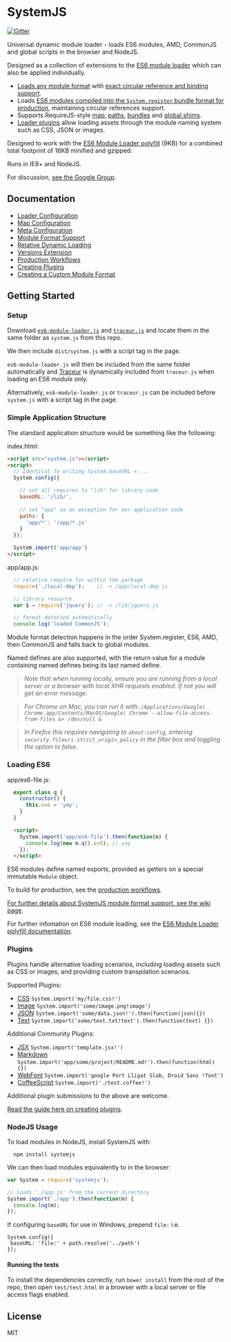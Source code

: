 SystemJS
========

[![Gitter](https://badges.gitter.im/Join%20Chat.svg)](https://gitter.im/systemjs/systemjs?utm_source=badge&utm_medium=badge&utm_campaign=pr-badge&utm_content=badge)

Universal dynamic module loader - loads ES6 modules, AMD, CommonJS and global scripts in the browser and NodeJS.

Designed as a collection of extensions to the [ES6 module loader](https://github.com/ModuleLoader/es6-module-loader) which can also be applied individually.

* [Loads any module format](https://github.com/systemjs/systemjs/wiki/Module-Format-Support) with [exact circular reference and binding support](https://github.com/ModuleLoader/es6-module-loader/wiki/Circular-References-&-Bindings).
* Loads [ES6 modules compiled into the `System.register` bundle format for production](https://github.com/systemjs/systemjs/wiki/Production-Workflows), maintaining circular references support.
* Supports RequireJS-style [map](https://github.com/systemjs/systemjs/wiki/Map-Configuration), [paths](https://github.com/ModuleLoader/es6-module-loader/wiki/Configuring-the-Loader#paths-implementation), [bundles](https://github.com/systemjs/systemjs/wiki/Production-Workflows#bundle-extension) and [global shims](https://github.com/systemjs/systemjs/wiki/Module-Format-Support#globals-global).
* [Loader plugins](#plugins) allow loading assets through the module naming system such as CSS, JSON or images.

Designed to work with the [ES6 Module Loader polyfill](https://github.com/ModuleLoader/es6-module-loader) (9KB) for a combined total footprint of 16KB minified and gzipped.

Runs in IE8+ and NodeJS.

For discussion, [see the Google Group](https://groups.google.com/group/systemjs).

Documentation
---

* [Loader Configuration](https://github.com/ModuleLoader/es6-module-loader/wiki/Configuring-the-Loader)
* [Map Configuration](https://github.com/systemjs/systemjs/wiki/Map-Configuration)
* [Meta Configuration](https://github.com/systemjs/systemjs/wiki/Meta-Configuration)
* [Module Format Support](https://github.com/systemjs/systemjs/wiki/Module-Format-Support)
* [Relative Dynamic Loading](https://github.com/systemjs/systemjs/wiki/Relative-Dynamic-Loading)
* [Versions Extension](https://github.com/systemjs/systemjs/wiki/Versions-Extension)
* [Production Workflows](https://github.com/systemjs/systemjs/wiki/Production-Workflows)
* [Creating Plugins](https://github.com/systemjs/systemjs/wiki/Creating-a-Plugin)
* [Creating a Custom Module Format](https://github.com/systemjs/systemjs/wiki/Creating-a-Custom-Format-Extension)

Getting Started
---

### Setup

Download [`es6-module-loader.js`](https://github.com/ModuleLoader/es6-module-loader/blob/v0.11.0/dist/es6-module-loader.js) and [`traceur.js`](https://raw.githubusercontent.com/jmcriffey/bower-traceur/0.0.79/traceur.js) and locate them in the same folder as `system.js` from this repo.

We then include `dist/system.js` with a script tag in the page.

`es6-module-loader.js` will then be included from the same folder automatically and [Traceur](https://github.com/google/traceur-compiler) is dynamically included from `traceur.js` when loading an ES6 module only.

Alternatively, `es6-module-loader.js` or `traceur.js` can be included before `system.js` with a script tag in the page.

### Simple Application Structure

The standard application structure would be something like the following:

index.html:
```html
<script src="system.js"></script>
<script>
  // Identical to writing System.baseURL = ...
  System.config({

    // set all requires to "lib" for library code
    baseURL: '/lib/',
    
    // set "app" as an exception for our application code
    paths: {
      'app/*': '/app/*.js'
    }
  });

  System.import('app/app')
</script>
```

app/app.js:
```javascript
  // relative require for within the package
  require('./local-dep');    // -> /app/local-dep.js

  // library resource
  var $ = require('jquery'); // -> /lib/jquery.js

  // format detected automatically
  console.log('loaded CommonJS');
```

Module format detection happens in the order System.register, ES6, AMD, then CommonJS and falls back to global modules.

Named defines are also supported, with the return value for a module containing named defines being its last named define.

> _Note that when running locally, ensure you are running from a local server or a browser with local XHR requests enabled. If not you will get an error message._

> _For Chrome on Mac, you can run it with: `/Applications/Google\ Chrome.app/Contents/MacOS/Google\ Chrome --allow-file-access-from-files &> /dev/null &`_

> _In Firefox this requires navigating to `about:config`, entering `security.fileuri.strict_origin_policy` in the filter box and toggling the option to false._

### Loading ES6

app/es6-file.js:
```javascript
  export class q {
    constructor() {
      this.es6 = 'yay';
    }
  }
```

```html
  <script>
    System.import('app/es6-file').then(function(m) {
      console.log(new m.q().es6); // yay
    });
  </script>
```

ES6 modules define named exports, provided as getters on a special immutable `Module` object.

To build for production, see the [production workflows](https://github.com/systemjs/systemjs/wiki/Production-Workflows).

[For further details about SystemJS module format support, see the wiki page](https://github.com/systemjs/systemjs/wiki/Module-Format-Support).

For further infomation on ES6 module loading, see the [ES6 Module Loader polyfill documentation](https://github.com/ModuleLoader/es6-module-loader).

### Plugins

Plugins handle alternative loading scenarios, including loading assets such as CSS or images, and providing custom transpilation scenarios.

Supported Plugins:

* [CSS](https://github.com/systemjs/plugin-css) `System.import('my/file.css!')`
* [Image](https://github.com/systemjs/plugin-image) `System.import('some/image.png!image')`
* [JSON](https://github.com/systemjs/plugin-json) `System.import('some/data.json!').then(function(json){})`
* [Text](https://github.com/systemjs/plugin-text) `System.import('some/text.txt!text').then(function(text) {})`

Additional Community Plugins:

* [JSX](https://github.com/floatdrop/plugin-jsx) `System.import('template.jsx!')`
* [Markdown](https://github.com/guybedford/plugin-md) `System.import('app/some/project/README.md!').then(function(html) {})`
* [WebFont](https://github.com/guybedford/plugin-font) `System.import('google Port Lligat Slab, Droid Sans !font')`
* [CoffeeScript](https://github.com/forresto/plugin-coffee) `System.import('./test.coffee!')`

Additional plugin submissions to the above are welcome.

[Read the guide here on creating plugins](https://github.com/systemjs/systemjs/wiki/Creating-a-Plugin).

### NodeJS Usage

To load modules in NodeJS, install SystemJS with:

```
  npm install systemjs
```

We can then load modules equivalently to in the browser:

```javascript
var System = require('systemjs');

// loads './app.js' from the current directory
System.import('./app').then(function(m) {
  console.log(m);
});
```

If configuring `baseURL` for use in Windows, prepend `file:` i.e.

```javascipt
System.config({
 baseURL: 'file:' + path.resolve('../path')
});
```

#### Running the tests

To install the dependencies correctly, run `bower install` from the root of the repo, then open `test/test.html` in a browser with a local server
or file access flags enabled.

License
---

MIT

